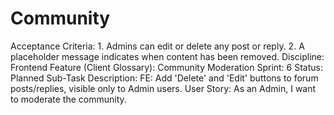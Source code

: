 # Community

Acceptance Criteria: 1. Admins can edit or delete any post or reply. 2. A placeholder message indicates when content has been removed.
Discipline: Frontend
Feature (Client Glossary): Community Moderation
Sprint: 6
Status: Planned
Sub-Task Description: FE: Add 'Delete' and 'Edit' buttons to forum posts/replies, visible only to Admin users.
User Story: As an Admin, I want to moderate the community.